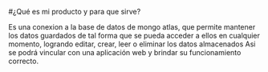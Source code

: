 #¿Qué es mi producto y para que sirve?

Es una conexion a la base de datos de mongo atlas, que permite mantener los datos guardados de tal forma que se
pueda acceder a ellos en cualquier momento, logrando editar, crear, leer o eliminar los datos almacenados
Asi se podrá vincular con una aplicación web y brindar su funcionamiento correcto.
